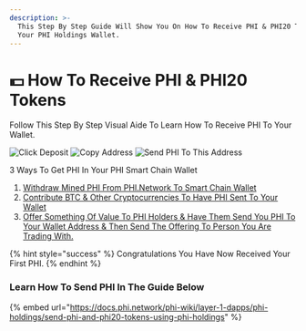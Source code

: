 ```yaml
---
description: >-
  This Step By Step Guide Will Show You On How To Receive PHI & PHI20 Tokens To
  Your PHI Holdings Wallet.
---
```


# 💵 How To Receive PHI & PHI20 Tokens

Follow This Step By Step Visual Aide To Learn How To Receive PHI To Your Wallet.&#x20;

![Click Deposit](<../../../.gitbook/assets/IMG\_5279 (1).jpg>) ![Copy Address](<../../../.gitbook/assets/IMG\_5280 (1).jpg>) ![Send PHI To This Address](../../../.gitbook/assets/IMG\_5282.PNG)

3 Ways To Get PHI In Your PHI Smart Chain Wallet

1. [Withdraw Mined PHI From PHI.Network To Smart Chain Wallet](https://phi.network/send)
2. [Contribute BTC & Other Cryptocurrencies To Have PHI Sent To Your Wallet](https://phi.network/buy)
3.  [Offer Something Of Value To PHI Holders & Have Them Send You PHI To Your Wallet Address & Then Send The Offering To Person You Are Trading With. ](https://phi.network/get)



{% hint style="success" %}
Congratulations You Have Now Received Your First PHI. &#x20;
{% endhint %}



### Learn How To Send PHI In The Guide Below

{% embed url="https://docs.phi.network/phi-wiki/layer-1-dapps/phi-holdings/send-phi-and-phi20-tokens-using-phi-holdings" %}
